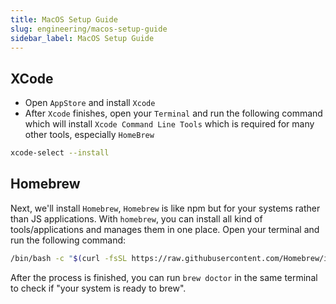 ```yaml
---
title: MacOS Setup Guide
slug: engineering/macos-setup-guide
sidebar_label: MacOS Setup Guide
---
```


## XCode

- Open `AppStore` and install `Xcode`
- After `Xcode` finishes, open your `Terminal` and run the following command which will install `Xcode Command Line Tools` which is required for many other tools, especially `HomeBrew`

```bash
xcode-select --install
```

## Homebrew

Next, we'll install `Homebrew`, `Homebrew` is like npm but for your systems rather than JS applications. With `homebrew`, you can install all kind of tools/applications and manages them in one place. Open your terminal and run the following command:

```bash
/bin/bash -c "$(curl -fsSL https://raw.githubusercontent.com/Homebrew/install/HEAD/install.sh)"
```

After the process is finished, you can run `brew doctor` in the same terminal to check if "your system is ready to brew".
